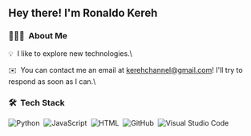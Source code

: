 <h2>Hey there! I'm <b>Ronaldo Kereh</b></h2>

<!-- ## 👋 &nbsp;Hey there! I'm Aditya -->

### 👨🏻‍💻 &nbsp;About Me

💡 &nbsp;I like to explore new technologies.\
<!-- 🎓 &nbsp;I'm currently studying Computer Science.\ -->
✉️ &nbsp;You can contact me an email at kerehchannel@gmail.com! I'll try to respond as soon as I can.\

<!-- <img alt="Night Coding" src="https://raw.githubusercontent.com/AVS1508/AVS1508/master/assets/Night-Coding.gif" align="right"/> -->

### 🛠 &nbsp;Tech Stack

![Python](https://img.shields.io/badge/-Python-05122A?style=flat&logo=python)&nbsp;
![JavaScript](https://img.shields.io/badge/-JavaScript-05122A?style=flat&logo=javascript)&nbsp;
![HTML](https://img.shields.io/badge/-HTML-05122A?style=flat&logo=HTML5)&nbsp;
![GitHub](https://img.shields.io/badge/-GitHub-05122A?style=flat&logo=github)&nbsp;
![Visual Studio Code](https://img.shields.io/badge/-Visual%20Studio%20Code-05122A?style=flat&logo=visual-studio-code&logoColor=007ACC)&nbsp;

<!-- ### ⚙️ &nbsp;GitHub Analytics

<center>
<a href="https://github.com/kereh">
  <img height="180em" src="https://github-readme-stats-eight-theta.vercel.app/api?username=kereh&show_icons=true&theme=vue-dark&include_all_commits=true&count_private=true"/>
  <img height="180em" src="https://github-readme-stats-eight-theta.vercel.app/api/top-langs/?username=kereh&layout=compact&langs_count=8&theme=vue-dark"/>
</a>  
</center> -->

